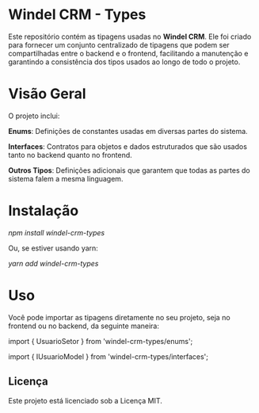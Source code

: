 <h1>Windel CRM - Types</h1>
Este repositório contém as tipagens usadas no <strong>Windel CRM</strong>. Ele foi criado para fornecer um conjunto centralizado de tipagens que podem ser compartilhadas entre o backend e o frontend, facilitando a manutenção e garantindo a consistência dos tipos usados ao longo de todo o projeto.

<h1>Visão Geral</h1>
<p>O projeto inclui:</p>

<strong>Enums</strong>: Definições de constantes usadas em diversas partes do sistema.

<strong>Interfaces</strong>: Contratos para objetos e dados estruturados que são usados tanto no backend quanto no frontend.

<strong>Outros Tipos</strong>: Definições adicionais que garantem que todas as partes do sistema falem a mesma linguagem.

<h1>Instalação</h1>
<p><i>npm install windel-crm-types</i></p>
<p>Ou, se estiver usando yarn:</p>

<p><i>yarn add windel-crm-types</i></p>

<h1>Uso</h1>
<p>Você pode importar as tipagens diretamente no seu projeto, seja no frontend ou no backend, da seguinte maneira:</p>

<p>import { UsuarioSetor } from 'windel-crm-types/enums';</p>
<p>import { IUsuarioModel } from 'windel-crm-types/interfaces';</p>


<h2>Licença</h2>
Este projeto está licenciado sob a Licença MIT.
